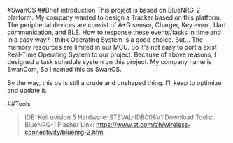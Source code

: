 #SwanOS
##Brief introduction
This project is based on BlueNRG-2 plarform. My company wanted to design a Tracker based on this platform. The peripherial devices are consist of A+G sensor, Charger, Key event, Uart communication, and BLE.
How to response these events/tasks in time and in a easy way? I think Operating System is a good choice. 
But... The memory resources are limited in our MCU. So it's not easy to port a exist Real-Time Operating System to our project.
Because of above reasons, I designed a task schedule system on this project. My company name is SwanCom, So I named this os SwanOS.

By the way, this os is still a crude and unshaped thing. I'll keep to optimize and update it.

##Tools
> IDE:            Keil uvision 5
> Hardware:       STEVAL-IDB008V1
> Download Tools: BlueNRG-1 Flasher
> Link:           https://www.st.com/zh/wireless-connectivity/bluenrg-2.html
